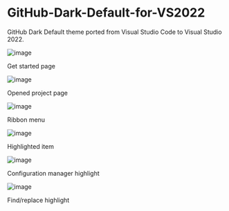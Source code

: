 # GitHub-Dark-Default-for-VS2022
GitHub Dark Default theme ported from Visual Studio Code to Visual Studio 2022.



![image](https://user-images.githubusercontent.com/76439683/144735918-f7f13979-eee0-47f1-8150-31e24b1ee623.png)

Get started page



![image](https://user-images.githubusercontent.com/76439683/144735976-584c96e0-6b2d-4bd2-a5b9-03c51928891e.png)

Opened project page



![image](https://user-images.githubusercontent.com/76439683/144735982-62bfe251-a84c-4e3e-ad01-5c736eae9bd3.png)

Ribbon menu



![image](https://user-images.githubusercontent.com/76439683/144735993-ede6a375-87c3-4788-a388-da8a67304e5a.png)

Highlighted item



![image](https://user-images.githubusercontent.com/76439683/144736005-8bcb7178-50ef-4716-ad82-6000df25af10.png)

Configuration manager highlight



![image](https://user-images.githubusercontent.com/76439683/144736015-7f0311c1-53ff-40ca-89ba-a1544b56ad01.png)

Find/replace highlight

